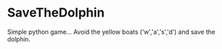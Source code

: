 # SaveTheDolphin

Simple python game... Avoid the yellow boats ('w','a','s','d') and save the dolphin.
